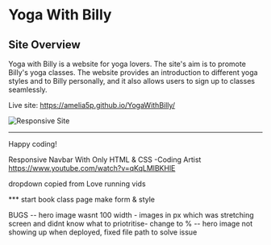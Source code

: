 # Yoga With Billy

## Site Overview

Yoga with Billy is a website for yoga lovers. The site's aim is to promote Billy's yoga classes. The website provides an introduction to different yoga styles and to Billy personally, and it also allows users to sign up to classes seamlessly.

Live site: https://amelia5p.github.io/YogaWithBilly/

![Responsive Site](../YogaWithBilly/assets/images/responsive.png)



---

Happy coding!


Responsive Navbar With Only HTML & CSS -Coding Artist
https://www.youtube.com/watch?v=qKqLMlBKHlE

dropdown copied from Love running vids


*** start book class page make form & style

BUGS
-- hero image wasnt 100 width - images in px which was stretching screen and didnt know what to priotritise- change to %
-- hero image not showing up when deployed, fixed file path to solve issue